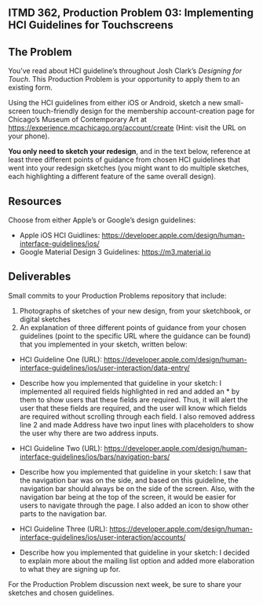 ## ITMD 362, Production Problem 03: Implementing HCI Guidelines for Touchscreens

## The Problem

You’ve read about HCI guideline’s throughout Josh Clark’s *Designing for Touch*. This Production
Problem is your opportunity to apply them to an existing form.

Using the HCI guidelines from either iOS or Android, sketch a new small-screen touch-friendly design
for the membership account-creation page for Chicago’s Museum of Contemporary Art at https://experience.mcachicago.org/account/create (Hint: visit the URL on your phone).

**You only need to sketch your redesign**, and in the text below, reference at least three different
points of guidance from chosen HCI guidelines that went into your redesign sketches (you might
want to do multiple sketches, each highlighting a different feature of the same overall design).

## Resources

Choose from either Apple’s or Google’s design guidelines:

* Apple iOS HCI Guidlines:
  https://developer.apple.com/design/human-interface-guidelines/ios/
* Google Material Design 3 Guidelines:
  https://m3.material.io

## Deliverables

Small commits to your Production Problems repository that include:

1. Photographs of sketches of your new design, from your sketchbook, or digital sketches
2. An explanation of three different points of guidance from your chosen guidelines (point to the
   specific URL where the guidance can be found) that you implemented in your sketch, written below:

* HCI Guideline One (URL): https://developer.apple.com/design/human-interface-guidelines/ios/user-interaction/data-entry/
* Describe how you implemented that guideline in your sketch:
 I implemented all required fields highlighted in red and added an * by them to show users that these fields are required. Thus, it will alert the user that these fields are required, and the user will know which fields are required without scrolling through each field. I also removed address line 2 and made Address have two input lines with placeholders to show the user why there are two address inputs.


* HCI Guideline Two (URL): https://developer.apple.com/design/human-interface-guidelines/ios/bars/navigation-bars/
* Describe how you implemented that guideline in your sketch:
  I saw that the navigation bar was on the side, and based on this guideline, the navigation bar should always be on the side of the screen. Also, with the navigation bar being at the top of the screen, it would be easier for users to navigate through the page. I also added an icon to show other parts to the navigation bar.

* HCI Guideline Three (URL): https://developer.apple.com/design/human-interface-guidelines/ios/user-interaction/accounts/
* Describe how you implemented that guideline in your sketch:
  I decided to explain more about the mailing list option and added more elaboration to what they are signing up for. 

For the Production Problem discussion next week, be sure to share your sketches and chosen
guidelines.
